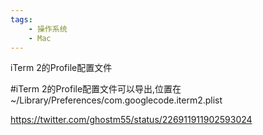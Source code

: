 ```yaml
---
tags:
    - 操作系统
    - Mac
---
```


iTerm 2的Profile配置文件

#iTerm 2的Profile配置文件可以导出,位置在 ~/Library/Preferences/com.googlecode.iterm2.plist



https://twitter.com/ghostm55/status/226911911902593024

